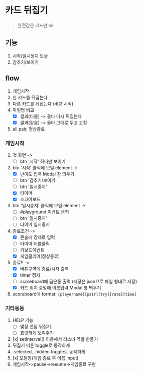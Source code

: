 # 카드 뒤집기

> 완전같은 카드만 ok

## 기능

1. 시작/일시정지 토글
2. 감추기/보이기

## flow

1. 게임시작
2. 한 카드를 뒤집는다
3. 다른 카드를 뒤집는다 (비교 시작)
4. 파일명 비교
    - [x] 결과(다름) -> 둘다 다시 뒤집는다
    - [x] 결과(같음) -> 둘다 그대로 두고 고정
5. all pair, 정상종료

### 게임시작

1. 첫 화면 ->
   - [ ] btn '시작' 하나만 보이기
2. btn '시작' 클릭에 보일 element ->
    - [x] 난이도 입력 Modal 창 띄우기
    - [ ] btn '감추기/보이기'
    - [ ] btn '일시중지'
    - [x] 타이머
    - [x] 스코어보드
3. btn '일시중지' 클릭에 보일 element ->
    - [ ] #playground 이벤트 금지
    - [ ] btn '일시중지'
    - [ ] 타이머 일시중지
4. 종료조건 ->
    - [x] 콘솔에 강제로 입력
    - [ ] 타이머 더블클릭
    - [ ] 키보드이벤트
    - [x] 게임클리어(정상종료)
5. 종료!! ->
    - [x] 버튼구역에 종료/시작 출력
    - [x] timer 정지
    - [ ] scoreboard에 금은동 출력 (저장은 json으로 파일 형태로 저장)
    - [x] 카드 위치 중앙에 이름입력 Modal 창 띄우기
6. scoreboard에 format:  `[playername][pair][try][rate][time]`

### 기타등등

1. HELP 기능
    - [ ] 몇장 랜덤 뒤집기 
    - [ ] 흐릿하게 보여주기
2. [x] setInterval() 이용해서 리스너 역할 만들기
3. 뒤집기 버튼 toggle로 동작하게 
4. .selected, .hidden toggle로 동작하게 
5. [x] 모달창(게임 종료 후 이름 input)
6. 게임시작->pause->resume->게임종료 구현